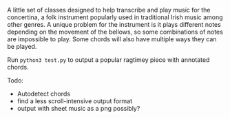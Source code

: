 A little set of classes designed to help transcribe and play music for the concertina, a folk instrument popularly used in traditional Irish music among other genres. A unique problem for the instrument is it plays different notes depending on the movement of the bellows, so some combinations of notes are impossible to play. Some chords will also have multiple ways they can be played.

Run `python3 test.py` to output a popular ragtimey piece with annotated chords.

Todo:
- Autodetect chords
- find a less scroll-intensive output format
- output with sheet music as a png possibly?
